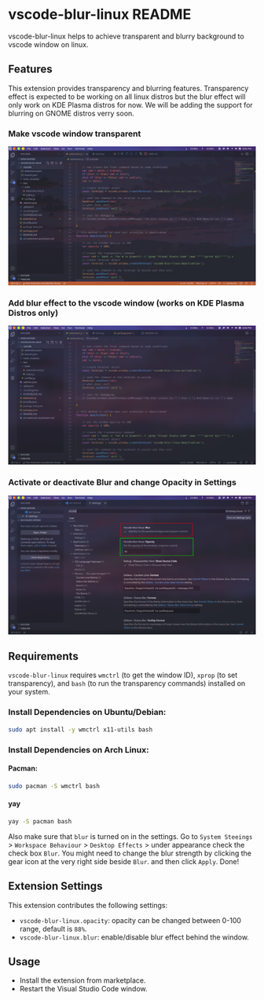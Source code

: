 # vscode-blur-linux README

vscode-blur-linux helps to achieve transparent and blurry background to vscode window on linux.


## Features

This extension provides transparency and blurring features. Transparency effect is expected to be
working on all linux distros but the blur effect will only work on KDE Plasma distros for now. We
will be adding the support for blurring on GNOME distros verry soon.

### Make vscode window transparent
![Make vscode window transparent](images/VSCode-Transparent-SS.png)

### Add blur effect to the vscode window (works on KDE Plasma Distros only)
![Add blur effect to the vscode window (works on KDE Plasma Distros only)](images/VSCode-Blur-SS.png)

### Activate or deactivate Blur and change Opacity in Settings
![Activate or deactivate Blur and change Opacity in Settings](images/VSCode-Settings-SS.png)

## Requirements

`vscode-blur-linux` requires `wmctrl` (to get the window ID), `xprop` (to set transparency), and `bash` (to run the transparency commands) installed on your system.

### Install Dependencies on Ubuntu/Debian:

``` bash
sudo apt install -y wmctrl x11-utils bash
```

### Install Dependencies on Arch Linux:
#### Pacman:

``` bash
sudo pacman -S wmctrl bash
```

#### yay

```bash
yay -S pacman bash
```


Also make sure that `blur` is turned on in the settings.
Go to `System Steeings` > `Workspace Behaviour` > `Desktop Effects` > under appearance check the check box `Blur`.
You might need to change the blur strength by clicking the gear icon at the very right side beside `Blur`. and then click `Apply`.
Done!

## Extension Settings

This extension contributes the following settings:

* `vscode-blur-linux.opacity`: opacity can be changed between 0-100 range, default is `88%`.
* `vscode-blur-linux.blur`: enable/disable blur effect behind the window.

## Usage

- Install the extension from marketplace.
- Restart the Visual Studio Code window.

